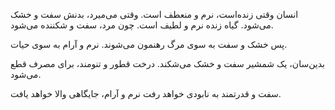 انسان وقتی زنده‌است، نرم و منعطف است.
وقتی می‌میرد، بدنش سفت و خشک می‌شود.
گیاه زنده نرم و لطیف است.
چون مرد، سفت و شکننده می‌شود.

پس خشک و سفت به سوی مرگ رهنمون می‌شوند.
نرم و آرام به سوی حیات.

بدین‌سان، یک شمشیر سفت و خشک می‌شکند.
درخت قطور و تنومند، برای مصرف قطع می‌شود.

سفت و قدرتمند به نابودی خواهد رفت
نرم و آرام، جایگاهی والا خواهد یافت.